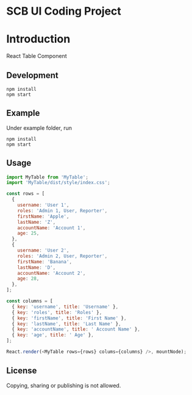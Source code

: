 # SCB UI Coding Project

# Introduction

React Table Component

## Development

```
npm install
npm start
```

## Example

Under example folder, run

```
npm install
npm start
```

## Usage

```js
import MyTable from 'MyTable';
import 'MyTable/dist/style/index.css';

const rows = [
  {
    username: 'User 1',
    roles: 'Admin 1, User, Reporter',
    firstName: 'Apple',
    lastName: 'Z',
    accountName: 'Account 1',
    age: 25,
  },
  {
    username: 'User 2',
    roles: 'Admin 2, User, Reporter',
    firstName: 'Banana',
    lastName: 'D',
    accountName: 'Account 2',
    age: 28,
  },
];

const columns = [
  { key: 'username', title: 'Username' },
  { key: 'roles', title: 'Roles' },
  { key: 'firstName', title: 'First Name' },
  { key: 'lastName', title: 'Last Name' },
  { key: 'accountName', title: ' Account Name' },
  { key: 'age', title: ' Age' },
];

React.render(<MyTable rows={rows} colums={columns} />, mountNode);
```

## License

Copying, sharing or publishing is not allowed.
